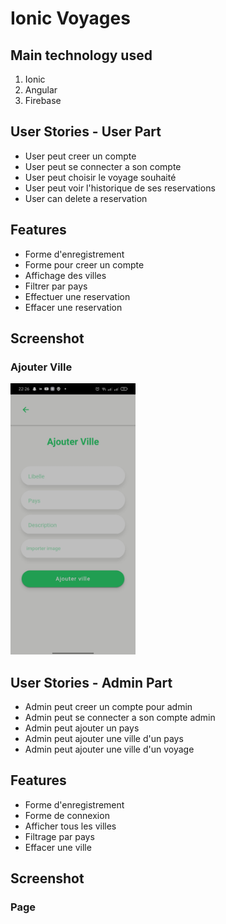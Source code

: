 # Ionic Voyages

## Main technology used

1. Ionic
2. Angular
3. Firebase

## User Stories - User Part

- User peut creer un compte
- User peut se connecter a son compte
- User peut choisir le voyage souhaité
- User peut voir l'historique de ses reservations
- User can delete a reservation

## Features

- Forme d'enregistrement
- Forme pour creer un compte
- Affichage des villes
- Filtrer par pays
- Effectuer une reservation
- Effacer une reservation

## Screenshot

### Ajouter Ville

<img src="src/assets/screenshots/add_city.jpg" width="200">

## User Stories - Admin Part

- Admin peut creer un compte pour admin
- Admin peut se connecter a son compte admin
- Admin peut ajouter un pays
- Admin peut ajouter une ville d'un pays
- Admin peut ajouter une ville d'un voyage

## Features

- Forme d'enregistrement
- Forme de connexion
- Afficher tous les villes
- Filtrage par pays
- Effacer une ville

## Screenshot

### Page
